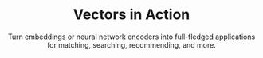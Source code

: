 ---
title: Vectors in Action
subtitle: Turn embeddings or neural network encoders into full-fledged applications for matching, searching, recommending, and more.
featureCards:
  - id: 0
    title: Advanced Search
    content: Elevate your apps with advanced search capabilities. Qdrant excels in processing high-dimensional data, enabling nuanced similarity searches, and understanding semantics in depth. Qdrant also handles multimodal data with fast and accurate search algorithms.
    link:
      text: Learn More
      url: /
  - id: 1
    title: Recommendation Systems
    content: Create highly responsive and personalized recommendation systems with tailored suggestions. Qdrant’s Recommendation API offers great flexibility, featuring options such as best score recommendation strategy. This enables new scenarios of using multiple vectors in a single query to impact result relevancy.
    link:
      text: Learn More
      url: /
  - id: 2
    title: Retrieval Augmented Generation (RAG)
    content: Enhance the quality of AI-generated content. Leverage Qdrant's efficient nearest neighbor search and payload filtering features for retrieval-augmented generation. You can then quickly access relevant vectors and integrate a vast array of data points.
    link:
      text: Learn More
      url: /
  - id: 3
    title: Data Analysis and Anomaly Detection
    content: Transform your approach to Data Analysis and Anomaly Detection. Leverage vectors to quickly identify patterns and outliers in complex datasets. This ensures robust and real-time anomaly detection for critical applications.
    link:
      text: Learn More
      url: /
---